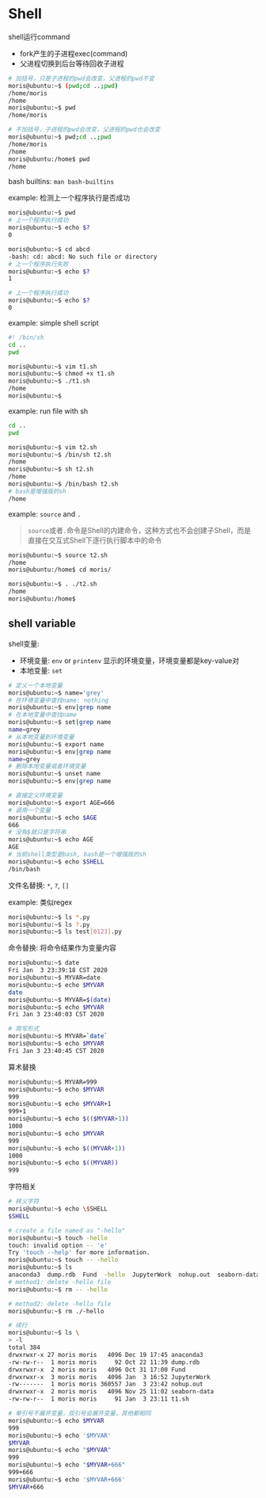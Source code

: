 # Shell

shell运行command
- fork产生的子进程exec(command)
- 父进程切换到后台等待回收子进程

```bash
# 加括号，只是子进程的pwd会改变，父进程的pwd不变
moris@ubuntu:~$ (pwd;cd ..;pwd)
/home/moris
/home
moris@ubuntu:~$ pwd
/home/moris

# 不加括号，子进程的pwd会改变，父进程的pwd也会改变
moris@ubuntu:~$ pwd;cd ..;pwd
/home/moris
/home
moris@ubuntu:/home$ pwd
/home
```

bash builtins: `man bash-builtins`

example: 检测上一个程序执行是否成功

```bash
moris@ubuntu:~$ pwd
# 上一个程序执行成功
moris@ubuntu:~$ echo $?
0

moris@ubuntu:~$ cd abcd
-bash: cd: abcd: No such file or directory
# 上一个程序执行失败
moris@ubuntu:~$ echo $?
1

# 上一个程序执行成功
moris@ubuntu:~$ echo $?
0
```

example: simple shell script

```bash
#! /bin/sh
cd ..
pwd
```

```bash
moris@ubuntu:~$ vim t1.sh
moris@ubuntu:~$ chmod +x t1.sh
moris@ubuntu:~$ ./t1.sh
/home
moris@ubuntu:~$
```

example: run file with sh

```bash
cd ..
pwd
```

```bash
moris@ubuntu:~$ vim t2.sh
moris@ubuntu:~$ /bin/sh t2.sh
/home
moris@ubuntu:~$ sh t2.sh
/home
moris@ubuntu:~$ /bin/bash t2.sh
# bash是增强版的sh
/home
```

example: `source` and `.`
> `source`或者`.`命令是Shell的内建命令，这种方式也不会创建子Shell，而是直接在交互式Shell下逐行执行脚本中的命令

```bash
moris@ubuntu:~$ source t2.sh
/home
moris@ubuntu:/home$ cd moris/

moris@ubuntu:~$ . ./t2.sh
/home
moris@ubuntu:/home$
```

## shell variable

shell变量:
- 环境变量: `env` or `printenv` 显示的环境变量，环境变量都是key-value对
- 本地变量: `set`

```bash
# 定义一个本地变量
moris@ubuntu:~$ name='grey'
# 在环境变量中查找name: nothing
moris@ubuntu:~$ env|grep name
# 在本地变量中查找name
moris@ubuntu:~$ set|grep name
name=grey
# 从本地变量到环境变量
moris@ubuntu:~$ export name
moris@ubuntu:~$ env|grep name
name=grey
# 删除本地变量或者环境变量
moris@ubuntu:~$ unset name
moris@ubuntu:~$ env|grep name

# 直接定义环境变量
moris@ubuntu:~$ export AGE=666
# 调用一个变量
moris@ubuntu:~$ echo $AGE
666
# 没有$就只是字符串
moris@ubuntu:~$ echo AGE
AGE
# 当前shell类型是bash, bash是一个增强版的sh
moris@ubuntu:~$ echo $SHELL
/bin/bash
```

文件名替换: `*`, `?`, `[]`

example: 类似regex

```bash
moris@ubuntu:~$ ls *.py
moris@ubuntu:~$ ls ?.py
moris@ubuntu:~$ ls test[0123].py
```

命令替换: 将命令结果作为变量内容

```bash
moris@ubuntu:~$ date
Fri Jan  3 23:39:18 CST 2020
moris@ubuntu:~$ MYVAR=date
moris@ubuntu:~$ echo $MYVAR
date
moris@ubuntu:~$ MYVAR=$(date)
moris@ubuntu:~$ echo $MYVAR
Fri Jan 3 23:40:03 CST 2020

# 简写形式
moris@ubuntu:~$ MYVAR=`date`
moris@ubuntu:~$ echo $MYVAR
Fri Jan 3 23:40:45 CST 2020
```

算术替换

```bash
moris@ubuntu:~$ MYVAR=999
moris@ubuntu:~$ echo $MYVAR
999
moris@ubuntu:~$ echo $MYVAR+1
999+1
moris@ubuntu:~$ echo $(($MYVAR+1))
1000
moris@ubuntu:~$ echo $MYVAR
999
moris@ubuntu:~$ echo $((MYVAR+1))
1000
moris@ubuntu:~$ echo $((MYVAR))
999
```

字符相关

```bash
# 转义字符
moris@ubuntu:~$ echo \$SHELL
$SHELL

# create a file named as "-hello"
moris@ubuntu:~$ touch -hello
touch: invalid option -- 'e'
Try 'touch --help' for more information.
moris@ubuntu:~$ touch -- -hello
moris@ubuntu:~$ ls
anaconda3  dump.rdb  Fund  -hello  JupyterWork  nohup.out  seaborn-data
# method1: delete -hello file
moris@ubuntu:~$ rm -- -hello

# method2: delete -hello file
moris@ubuntu:~$ rm ./-hello

# 续行
moris@ubuntu:~$ ls \
> -l
total 384
drwxrwxr-x 27 moris moris   4096 Dec 19 17:45 anaconda3
-rw-rw-r--  1 moris moris     92 Oct 22 11:39 dump.rdb
drwxrwxr-x  2 moris moris   4096 Oct 31 17:00 Fund
drwxrwxr-x  3 moris moris   4096 Jan  3 16:52 JupyterWork
-rw-------  1 moris moris 360557 Jan  3 23:42 nohup.out
drwxrwxr-x  2 moris moris   4096 Nov 25 11:02 seaborn-data
-rw-rw-r--  1 moris moris     91 Jan  3 23:11 t1.sh

# 单引号不展开变量，双引号会展开变量，其他都相同
moris@ubuntu:~$ echo $MYVAR
999
moris@ubuntu:~$ echo '$MYVAR'
$MYVAR
moris@ubuntu:~$ echo "$MYVAR"
999
moris@ubuntu:~$ echo "$MYVAR+666"
999+666
moris@ubuntu:~$ echo '$MYVAR+666'
$MYVAR+666
```

